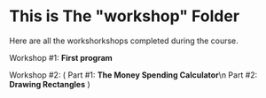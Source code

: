 # This is The "workshop" Folder
Here are all the workshorkshops completed during the course.

Workshop #1: **First program**

Workshop #2: (
Part #1: **The Money Spending Calculator**\n
Part #2: **Drawing Rectangles**
)

